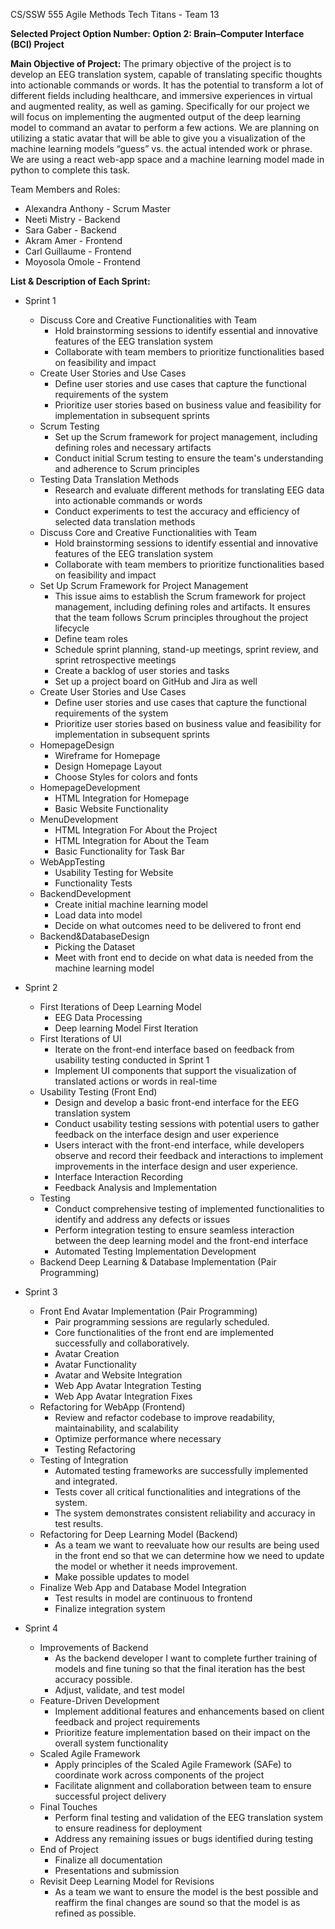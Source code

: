 CS/SSW 555 Agile Methods
Tech Titans - Team 13

**Selected Project Option Number: Option 2: Brain–Computer Interface (BCI) Project**

**Main Objective of Project:**
The primary objective of the project is to develop an EEG translation system, capable of translating specific thoughts into actionable commands or words. It has the potential to transform a lot of different fields including healthcare, and immersive experiences in virtual and augmented reality, as well as gaming. Specifically for our project we will focus on implementing the augmented output of the deep learning model to command an avatar to perform a few actions. We are planning on utilizing a static avatar that will be able to give you a visualization of the machine learning models “guess” vs. the actual intended work or phrase. We are using a react web-app space and a machine learning model made in python to complete this task.

Team Members and Roles:
- Alexandra Anthony - Scrum Master
- Neeti Mistry - Backend
- Sara Gaber - Backend
- Akram Amer - Frontend
- Carl Guillaume - Frontend
- Moyosola Omole - Frontend

**List & Description of Each Sprint:**
- Sprint 1
    - Discuss Core and Creative Functionalities with Team
        - Hold brainstorming sessions to identify essential and innovative features of the EEG translation system
        - Collaborate with team members to prioritize functionalities based on feasibility and impact
    - Create User Stories and Use Cases
        - Define user stories and use cases that capture the functional requirements of the system
        - Prioritize user stories based on business value and feasibility for implementation in subsequent sprints
    - Scrum Testing
        - Set up the Scrum framework for project management, including defining roles and necessary artifacts
        - Conduct initial Scrum testing to ensure the team's understanding and adherence to Scrum principles
    - Testing Data Translation Methods
        - Research and evaluate different methods for translating EEG data into actionable commands or words
        -  Conduct experiments to test the accuracy and efficiency of selected data translation methods
    - Discuss Core and Creative Functionalities with Team
        - Hold brainstorming sessions to identify essential and innovative features of the EEG translation system
        - Collaborate with team members to prioritize functionalities based on feasibility and impact
    - Set Up Scrum Framework for Project Management
        - This issue aims to establish the Scrum framework for project management, including defining roles and artifacts. It ensures that the team follows Scrum principles throughout the project lifecycle
        - Define team roles
        - Schedule sprint planning, stand-up meetings, sprint review, and sprint retrospective meetings
        - Create a backlog of user stories and tasks
        - Set up a project board on GitHub and Jira as well
    - Create User Stories and Use Cases
        - Define user stories and use cases that capture the functional requirements of the system
        - Prioritize user stories based on business value and feasibility for implementation in subsequent sprints
    - HomepageDesign
        - Wireframe for Homepage
        - Design Homepage Layout
        - Choose Styles for colors and fonts
    - HomepageDevelopment
        - HTML Integration for Homepage
        - Basic Website Functionality
    - MenuDevelopment
        - HTML Integration For About the Project
        - HTML Integration for About the Team
        - Basic Functionality for Task Bar
    - WebAppTesting
        - Usability Testing for Website
        - Functionality Tests
    - BackendDevelopment
        - Create initial machine learning model
        - Load data into model
        - Decide on what outcomes need to be delivered to front end
    - Backend&DatabaseDesign
        - Picking the Dataset
        - Meet with front end to decide on what data is needed from the machine learning model
        
- Sprint 2
    - First Iterations of Deep Learning Model
        - EEG Data Processing
        - Deep learning Model First Iteration
    - First Iterations of UI
        - Iterate on the front-end interface based on feedback from usability testing conducted in Sprint 1
        - Implement UI components that support the visualization of translated actions or words in real-time
    - Usability Testing (Front End)
        - Design and develop a basic front-end interface for the EEG translation system
        - Conduct usability testing sessions with potential users to gather feedback on the interface design and user experience
        - Users interact with the front-end interface, while developers observe and record their feedback and interactions to implement improvements in the interface design and user experience.
        - Interface Interaction Recording
        - Feedback Analysis and Implementation
    - Testing
        - Conduct comprehensive testing of implemented functionalities to identify and address any defects or issues
        - Perform integration testing to ensure seamless interaction between the deep learning model and the front-end interface
        - Automated Testing Implementation Development
    - Backend Deep Learning & Database Implementation (Pair Programming)
     
- Sprint 3
    - Front End Avatar Implementation (Pair Programming)
        - Pair programming sessions are regularly scheduled.
        - Core functionalities of the front end are implemented successfully and collaboratively.
        - Avatar Creation
        - Avatar Functionality
        - Avatar and Website Integration
        - Web App Avatar Integration Testing
        - Web App Avatar Integration Fixes
    - Refactoring for WebApp (Frontend)
        - Review and refactor codebase to improve readability, maintainability, and scalability
        - Optimize performance where necessary
        - Testing Refactoring
    - Testing of Integration
        - Automated testing frameworks are successfully implemented and integrated.
        - Tests cover all critical functionalities and integrations of the system.
        - The system demonstrates consistent reliability and accuracy in test results.
    - Refactoring for Deep Learning Model (Backend)
        - As a team we want to reevaluate how our results are being used in the front end so that we can determine how we need to update the model or whether it needs improvement.
        - Make possible updates to model
    - Finalize Web App and Database Model Integration
        - Test results in model are continuous to frontend
        - Finalize integration system
 
- Sprint 4
    - Improvements of Backend
        - As the backend developer I want to complete further training of models and fine tuning so that the final iteration has the best accuracy possible.
        - Adjust, validate, and test model
    - Feature-Driven Development
        - Implement additional features and enhancements based on client feedback and project requirements
        - Prioritize feature implementation based on their impact on the overall system functionality
    - Scaled Agile Framework
        - Apply principles of the Scaled Agile Framework (SAFe) to coordinate work across components of the project
        - Facilitate alignment and collaboration between team to ensure successful project delivery
    - Final Touches
        - Perform final testing and validation of the EEG translation system to ensure readiness for deployment
        - Address any remaining issues or bugs identified during testing
    - End of Project
        - Finalize all documentation
        - Presentations and submission
    - Revisit Deep Learning Model for Revisions
        - As a team we want to ensure the model is the best possible and reaffirm the final changes are sound so that the model is as refined as possible.





